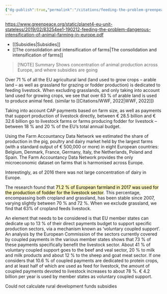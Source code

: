```yaml
---
{"dg-publish":true,"permalink":"/citations/feeding-the-problem-greenpeace-2019/","tags":["#animal_feed","#environment_land"],"created":"2025-10-23T17:42:45.259+01:00","updated":"2025-10-27T14:10:37.961+00:00"}
---
```


https://www.greenpeace.org/static/planet4-eu-unit-stateless/2019/02/83254ee1-190212-feeding-the-problem-dangerous-intensification-of-animal-farming-in-europe.pdf

- [[Subsidies\|Subsidies]]
- [[The consolidation and intensification of farms\|The consolidation and intensification of farms]]

> [!NOTE] Summary
> Shows concentration of animal production across Europe, and where subsidies are going

Over 71 % of all the EU agricultural land (land used to grow crops – arable land – as well as grassland for grazing or fodder production) is dedicated to feeding livestock. When excluding grasslands, and only taking into account land used for growing crops, we see that over 63 % of arable land is used to produce animal feed. (similar to [[Citations/WWF, 2022\|WWF, 2022]])

Taking into account CAP payments based on farm size, as well as payments that support production of livestock directly, between € 28.5 billion and € 32.6 billion go to livestock farms or farms producing fodder for livestock – between 18 % and 20 % of the EU’s total annual budget.

Using the Farm Accountancy Data Network we estimated the share of production in the pig, poultry and dairy market held by the largest farms (with a standard output of € 500,000 or more) in eight European countries: Belgium, Denmark, France, Germany, Italy, the Netherlands, Poland and Spain. The Farm Accountancy Data Network provides the only microeconomic dataset on farms that is harmonised across Europe.

Interestingly, as of 2016 there was not large concentration of dairy in Europe.

The research found that <mark style="background: #FFF3A3A6;">71.2 % of European farmland in 2017 was used for the production of fodder for the livestock sector</mark>. This percentage, encompassing both cropland and grassland, has been stable since 2007, varying slightly between 70 % and 72 %. When we exclude grassland, we find that 63% of cropland feeds livestock.

An element that needs to be considered is that EU member states can dedicate up to 13 % of their direct payments budget to support specific production sectors, via a mechanism known as ‘voluntary coupled support’. An analysis by the European Commission of the sectors currently covered by coupled payments in the various member states shows that 73 % of these payments specifically benefit the livestock sector. About 41 % of voluntary coupled support goes to the beef and veal sector, 20 % to milk and milk products and about 12 % to the sheep and goat meat sector. If one considers that 10.6 % of coupled payments are dedicated to protein crops, and at least half of which are used as feed for livestock, the amount of coupled payments devoted to livestock increases to about 78 %. € 4.2 billion per year is used by member states as voluntary coupled support.

Could not calculate rural development funds subsidies